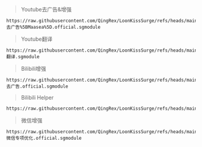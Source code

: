 ﻿> Youtube去广告&增强

    https://raw.githubusercontent.com/QingRex/LoonKissSurge/refs/heads/main/Surge/Official/YouTube去广告%5BMaasea%5D.official.sgmodule

> Youtube翻译

    https://raw.githubusercontent.com/QingRex/LoonKissSurge/refs/heads/main/Surge/YouTube翻译.sgmodule


> Bilibili增强

    https://raw.githubusercontent.com/QingRex/LoonKissSurge/refs/heads/main/Surge/Official/bilibili去广告.official.sgmodule

> Bilibili Helper

    https://raw.githubusercontent.com/QingRex/LoonKissSurge/refs/heads/main/Surge/Official/Bilibili%20Helper.official.sgmodule

> 微信增强

    https://raw.githubusercontent.com/QingRex/LoonKissSurge/refs/heads/main/Surge/Official/微信专项优化.official.sgmodule